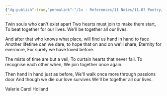 ```yaml
---
{"dg-publish":true,"permalink":"/1x - References/11 Notes/11.07 Poetry/Eternity - Valerie Carol Holland/","title":"Eternity - Valerie Carol Holland","noteIcon":"","created":"2023-09-06T21:31:11.786+03:00","updated":"2024-02-14T20:18:17.965+03:00"}
---
```



Twin souls who can't exist apart
Two hearts must join to make them start,
To beat together for our lives.
We'll be together all our lives.

And after that who knows what place,
will find us hand in hand to face
Another lifetime can we dare,
to hope that on and on we'll share,
Eternity for evermore,
For surely we have loved before.

The mists of time are but a veil,
To curtain hearts that never fail.
To recognise each other when,
We join together once again.

Then hand in hand just as before,
We'll walk once more through passions door
And though we die our love survives
We'll be together all our lives.

Valerie Carol Holland 